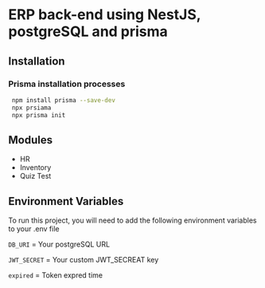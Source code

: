 # ERP back-end using NestJS, postgreSQL and prisma

## Installation

### Prisma installation processes
```bash
 npm install prisma --save-dev
 npx prsiama
 npx prisma init
```

## Modules
- HR
- Inventory
- Quiz Test

## Environment Variables

To run this project, you will need to add the following environment variables to your .env file

`DB_URI` = Your postgreSQL URL

`JWT_SECRET` = Your custom JWT_SECREAT key

`expired` =  Token expred time